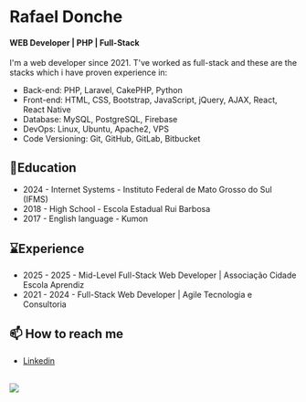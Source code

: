 # Rafael Donche

#### WEB Developer | PHP | Full-Stack

I'm a web developer since 2021. T've worked as full-stack and these are the stacks which i have proven experience in:
- Back-end: PHP, Laravel, CakePHP, Python
- Front-end: HTML, CSS, Bootstrap, JavaScript, jQuery, AJAX, React, React Native
- Database: MySQL, PostgreSQL, Firebase 
- DevOps: Linux, Ubuntu, Apache2, VPS
- Code Versioning: Git, GitHub, GitLab, Bitbucket

## 🥇Education

- 2024 - Internet Systems - Instituto Federal de Mato Grosso do Sul (IFMS)
- 2018 - High School - Escola Estadual Rui Barbosa
- 2017 - English language - Kumon

## ⌛Experience

- 2025 - 2025 - Mid-Level Full-Stack Web Developer | Associação Cidade Escola Aprendiz
- 2021 - 2024 - Full-Stack Web Developer | Agile Tecnologia e Consultoria

## 📫 How to reach me

- [Linkedin](https://www.linkedin.com/in/rafael-donche/)

\
![](https://komarev.com/ghpvc/?username=RafaelDonche)